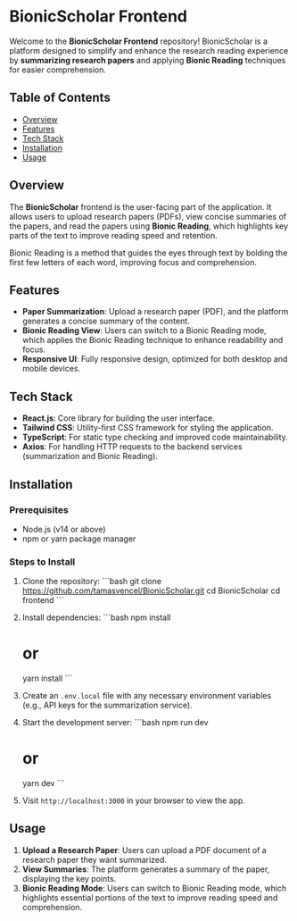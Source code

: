 # BionicScholar Frontend

Welcome to the **BionicScholar Frontend** repository! BionicScholar is a platform designed to simplify and enhance the research reading experience by **summarizing research papers** and applying **Bionic Reading** techniques for easier comprehension.

## Table of Contents

- [Overview](#overview)
- [Features](#features)
- [Tech Stack](#tech-stack)
- [Installation](#installation)
- [Usage](#usage)

## Overview

The **BionicScholar** frontend is the user-facing part of the application. It allows users to upload research papers (PDFs), view concise summaries of the papers, and read the papers using **Bionic Reading**, which highlights key parts of the text to improve reading speed and retention.

Bionic Reading is a method that guides the eyes through text by bolding the first few letters of each word, improving focus and comprehension.

## Features

- **Paper Summarization**: Upload a research paper (PDF), and the platform generates a concise summary of the content.
- **Bionic Reading View**: Users can switch to a Bionic Reading mode, which applies the Bionic Reading technique to enhance readability and focus.
- **Responsive UI**: Fully responsive design, optimized for both desktop and mobile devices.

## Tech Stack

- **React.js**: Core library for building the user interface.
- **Tailwind CSS**: Utility-first CSS framework for styling the application.
- **TypeScript**: For static type checking and improved code maintainability.
- **Axios**: For handling HTTP requests to the backend services (summarization and Bionic Reading).

## Installation

### Prerequisites

- Node.js (v14 or above)
- npm or yarn package manager

### Steps to Install

1. Clone the repository:
   \`\`\`bash
   git clone https://github.com/tamasvencel/BionicScholar.git
   cd BionicScholar
   cd frontend
   \`\`\`

2. Install dependencies:
   \`\`\`bash
   npm install

   # or

   yarn install
   \`\`\`

3. Create an `.env.local` file with any necessary environment variables (e.g., API keys for the summarization service).

4. Start the development server:
   \`\`\`bash
   npm run dev

   # or

   yarn dev
   \`\`\`

5. Visit `http://localhost:3000` in your browser to view the app.

## Usage

1. **Upload a Research Paper**: Users can upload a PDF document of a research paper they want summarized.
2. **View Summaries**: The platform generates a summary of the paper, displaying the key points.
3. **Bionic Reading Mode**: Users can switch to Bionic Reading mode, which highlights essential portions of the text to improve reading speed and comprehension.
